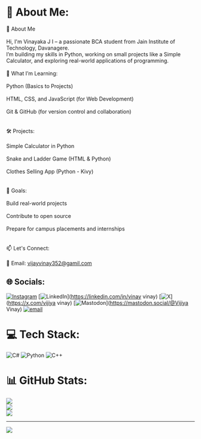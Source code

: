 # 💫 About Me:
👋 About Me<br><br>Hi, I'm Vinayaka J I – a passionate BCA student from Jain Institute of Technology, Davanagere.<br>I’m building my skills in Python, working on small projects like a Simple Calculator, and exploring real-world applications of programming.<br><br>🚀 What I’m Learning:<br><br>Python (Basics to Projects)<br><br>HTML, CSS, and JavaScript (for Web Development)<br><br>Git & GitHub (for version control and collaboration)<br><br><br>🛠 Projects:<br><br>Simple Calculator in Python<br><br>Snake and Ladder Game (HTML & Python)<br><br>Clothes Selling App (Python - Kivy)<br><br><br>🌱 Goals:<br><br>Build real-world projects<br><br>Contribute to open source<br><br>Prepare for campus placements and internships<br><br><br>📫 Let's Connect:<br><br>📧 Email: vijayvinay352@gamil.com<br>


## 🌐 Socials:
[![Instagram](https://img.shields.io/badge/Instagram-%23E4405F.svg?logo=Instagram&logoColor=white)](https://instagram.com/vinay18_13) [![LinkedIn](https://img.shields.io/badge/LinkedIn-%230077B5.svg?logo=linkedin&logoColor=white)](https://linkedin.com/in/vinay vinay) [![X](https://img.shields.io/badge/X-black.svg?logo=X&logoColor=white)](https://x.com/vijiya vinay) [![Mastodon](https://img.shields.io/badge/-MASTODON-%232B90D9?logo=mastodon&logoColor=white)](https://mastodon.social/@Vijiya Vinay) [![email](https://img.shields.io/badge/Email-D14836?logo=gmail&logoColor=white)](mailto:vijiyavinay352@gmail.com) 

# 💻 Tech Stack:
![C#](https://img.shields.io/badge/c%23-%23239120.svg?style=for-the-badge&logo=csharp&logoColor=white) ![Python](https://img.shields.io/badge/python-3670A0?style=for-the-badge&logo=python&logoColor=ffdd54) ![C++](https://img.shields.io/badge/c++-%2300599C.svg?style=for-the-badge&logo=c%2B%2B&logoColor=white)
# 📊 GitHub Stats:
![](https://github-readme-stats.vercel.app/api?username=VINAYAKA-CODE&theme=dark&hide_border=false&include_all_commits=false&count_private=false)<br/>
![](https://nirzak-streak-stats.vercel.app/?user=VINAYAKA-CODE&theme=dark&hide_border=false)<br/>
![](https://github-readme-stats.vercel.app/api/top-langs/?username=VINAYAKA-CODE&theme=dark&hide_border=false&include_all_commits=false&count_private=false&layout=compact)

---
[![](https://visitcount.itsvg.in/api?id=VINAYAKA-CODE&icon=0&color=0)](https://visitcount.itsvg.in)

<!-- Proudly created with GPRM ( https://gprm.itsvg.in ) -->
